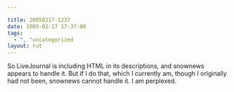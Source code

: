```yaml
---

title: 20050217-1237
date: 2005-02-17 17:37:00
tags:
  - ", "uncategorized
layout: rut
---
```


So LiveJournal is including HTML in its descriptions, and snownews
appears to handle it.  But if I do that, which I currently am,
though I originally had not been, snownews cannot handle it.
I am perplexed.

